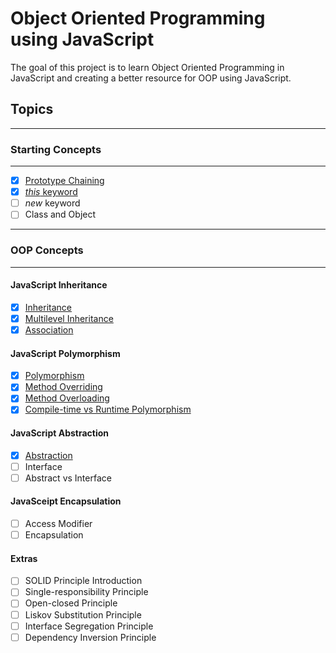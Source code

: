 # Object Oriented Programming <br> using JavaScript

The goal of this project is to learn Object Oriented Programming in JavaScript and creating a better resource for OOP using JavaScript.

## Topics

---

### Starting Concepts

---

- [x] [Prototype Chaining](/Starting%20Concepts/Prototype%20Chaining.md)
- [x] [_this_ keyword](/Starting%20Concepts/this_Keyword.md)
- [ ] _new_ keyword
- [ ] Class and Object

---

### OOP Concepts

---

#### JavaScript Inheritance

- [x] [Inheritance](/OOP%20Concepts/Inheritance/Inheritance.md)
- [x] [Multilevel Inheritance](/OOP%20Concepts/Inheritance/Multilevel_Inheritance.md)
- [x] [Association](/OOP%20Concepts/Inheritance/Association.md)

#### JavaScript Polymorphism

- [x] [Polymorphism](/OOP%20Concepts/Polymorphism/Polymorphism.md)
- [x] [Method Overriding](/OOP%20Concepts/Polymorphism/overriding.md)
- [x] [Method Overloading](/OOP%20Concepts/Polymorphism/overloading.md)
- [x] [Compile-time vs Runtime Polymorphism](/OOP%20Concepts/Polymorphism/compile_vs_runtime_polymorphism.md)

#### JavaScript Abstraction

- [x] [Abstraction](/OOP%20Concepts/Abstraction/Abstraction.md)
- [ ] Interface
- [ ] Abstract vs Interface

#### JavaSceipt Encapsulation

- [ ] Access Modifier
- [ ] Encapsulation

#### Extras

- [ ] SOLID Principle Introduction
- [ ] Single-responsibility Principle
- [ ] Open-closed Principle
- [ ] Liskov Substitution Principle
- [ ] Interface Segregation Principle
- [ ] Dependency Inversion Principle
